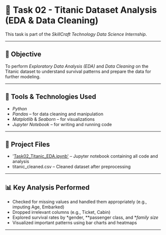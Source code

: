 # 🚢 Task 02 - Titanic Dataset Analysis (EDA & Data Cleaning)

This task is part of the *SkillCraft Technology Data Science Internship*.

---

## 🎯 Objective

To perform *Exploratory Data Analysis (EDA)* and *Data Cleaning* on the Titanic dataset to understand survival patterns and prepare the data for further modeling.

---

## 🧰 Tools & Technologies Used

- *Python*
- *Pandas* – for data cleaning and manipulation
- *Matplotlib* & *Seaborn* – for visualizations
- *Jupyter Notebook* – for writing and running code

---

## 📁 Project Files

- '[Task02_Titanic_EDA.ipynb'](/Task02_Titanic_EDA.ipynb.ipynb) – Jupyter notebook containing all code and analysis
- titanic_cleaned.csv – Cleaned dataset after preprocessing

---

## 📊 Key Analysis Performed

- Checked for missing values and handled them appropriately (e.g., imputing Age, Embarked)
- Dropped irrelevant columns (e.g., Ticket, Cabin)
- Explored survival rates by *gender, **passenger class, and **family size*
- Visualized important patterns using bar charts and heatmaps

---


